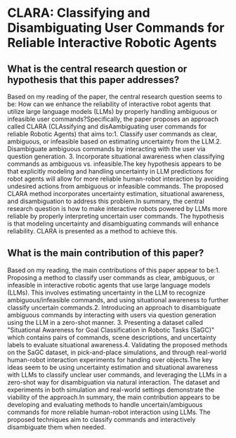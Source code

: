 # CLARA: Classifying and Disambiguating User Commands for Reliable   Interactive Robotic Agents

## What is the central research question or hypothesis that this paper addresses?

Based on my reading of the paper, the central research question seems to be: How can we enhance the reliability of interactive robot agents that utilize large language models (LLMs) by properly handling ambiguous or infeasible user commands?Specifically, the paper proposes an approach called CLARA (CLAssifying and disAambiguating user commands for reliable Robotic Agents) that aims to:1. Classify user commands as clear, ambiguous, or infeasible based on estimating uncertainty from the LLM.2. Disambiguate ambiguous commands by interacting with the user via question generation. 3. Incorporate situational awareness when classifying commands as ambiguous vs. infeasible.The key hypothesis appears to be that explicitly modeling and handling uncertainty in LLM predictions for robot agents will allow for more reliable human-robot interaction by avoiding undesired actions from ambiguous or infeasible commands. The proposed CLARA method incorporates uncertainty estimation, situational awareness, and disambiguation to address this problem.In summary, the central research question is how to make interactive robots powered by LLMs more reliable by properly interpreting uncertain user commands. The hypothesis is that modeling uncertainty and disambiguating commands will enhance reliability. CLARA is presented as a method to achieve this.


## What is the main contribution of this paper?

Based on my reading, the main contributions of this paper appear to be:1. Proposing a method to classify user commands as clear, ambiguous, or infeasible in interactive robotic agents that use large language models (LLMs). This involves estimating uncertainty in the LLM to recognize ambiguous/infeasible commands, and using situational awareness to further classify uncertain commands.2. Introducing an approach to disambiguate ambiguous commands by interacting with users via question generation using the LLM in a zero-shot manner. 3. Presenting a dataset called "Situational Awareness for Goal Classification in Robotic Tasks (SaGC)" which contains pairs of commands, scene descriptions, and uncertainty labels to evaluate situational awareness.4. Validating the proposed methods on the SaGC dataset, in pick-and-place simulations, and through real-world human-robot interaction experiments for handing over objects.The key ideas seem to be using uncertainty estimation and situational awareness with LLMs to classify unclear user commands, and leveraging the LLMs in a zero-shot way for disambiguation via natural interaction. The dataset and experiments in both simulation and real-world settings demonstrate the viability of the approach.In summary, the main contribution appears to be developing and evaluating methods to handle uncertain/ambiguous commands for more reliable human-robot interaction using LLMs. The proposed techniques aim to classify commands and interactively disambiguate them when needed.
